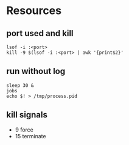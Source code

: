 # Resources
## port used and kill
    lsof -i :<port>
    kill -9 $(lsof -i :<port> | awk '{print$2}'
##  run without log
    sleep 30 &
    jobs
    echo $! > /tmp/process.pid
## kill signals
- 9 force
- 15 terminate

    
